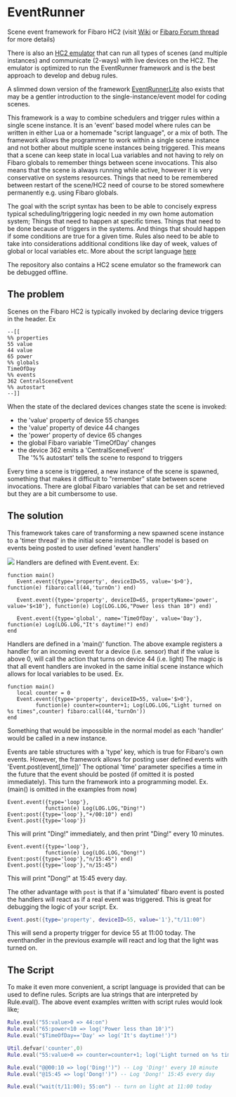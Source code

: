 # EventRunner
Scene event framework for Fibaro HC2 (visit [Wiki](../../wiki/Home) or [Fibaro Forum thread](https://forum.fibaro.com/topic/31180-tutorial-single-scene-instance-event-model/) for more details)

There is also an [HC2 emulator](https://forum.fibaro.com/topic/42835-hc2-scene-emulator/) that can run all types of scenes (and multiple instances) and communicate (2-ways) with live devices on the HC2. The emulator is optimized to run the EventRunner framework and is the best approach to develop and debug rules. 

A slimmed down version of the framework [EventRunnerLite](../../wiki/Lite) also exists that may be a gentler introduction to the single-instance/event model for coding scenes.

This framework is a way to combine schedulers and trigger rules within a single scene instance. It is an 'event' based model where rules can be written in either Lua or a homemade "script language", or a mix of both. The framework allows the programmer to work within a single scene instance and not bother about multiple scene instances being triggered. This means that a scene can keep state in local Lua variables and not having to rely on Fibaro globals to remember things between scene invocations. This also means that the scene is always running while active, however it is very conservative on systems resources. Things that need to be remembered between restart of the scene/HC2 need of course to be stored somewhere permanently e.g. using Fibaro globals.

The goal with the script syntax has been to be able to concisely express typical scheduling/triggering logic needed in my own home automation system; Things that need to happen at specific times. Things that need to be done because of triggers in the systems. And things that should happen if some conditions are true for a given time.
Rules also need to be able to take into considerations additional conditions like day of week, values of global or local variables etc. More about the script language [here](https://github.com/jangabrielsson/EventRunner/wiki/Script-expressions)

The repository also contains a HC2 scene emulator so the framework can be debugged offline.

## The problem
Scenes on the Fibaro HC2 is typically invoked by declaring device triggers in the header.
Ex
```
--[[
%% properties
55 value
44 value
65 power
%% globals
TimeOfDay
%% events
362 CentralSceneEvent
%% autostart
--]]
```
When the state of the declared devices changes state the scene is invoked:
* the 'value' property of device 55 changes
* the 'value' property of device 44 changes
* the 'power' property of device 65 changes
* the global Fibaro variable 'TimeOfDay' changes
* the device 362 emits a 'CentralSceneEvent'  
The '%% autostart' tells the scene to respond to triggers

Every time a scene is triggered, a new instance of the scene is spawned, something that makes it difficult to "remember" state between scene invocations. There are global Fibaro variables that can be set and retrieved but they are a bit cumbersome to use.

## The solution
This framework takes care of transforming a new spawned scene instance to a 'timer thread' in the initial scene instance. The model is based on events being posted to user defined 'event handlers'

![](https://github.com/jangabrielsson/EventRunner/blob/master/Events_101.png)
Handlers are defined with Event.event. Ex:
```
function main()
   Event.event({type='property', deviceID=55, value='$>0'}, function(e) fibaro:call(44,'turnOn') end)
   
   Event.event({type='property', deviceID=65, propertyName='power', value='$<10'}, function(e) Log(LOG.LOG,"Power less than 10") end)
   
   Event.event({type='global', name='TimeOfDay', value='Day'}, function(e) Log(LOG.LOG,"It's daytime!") end)
end
```
Handlers are defined in a 'main()' function. The above example registers a handler for an incoming event for a device (i.e. sensor) that if the value is above 0, will call the action that turns on device 44 (i.e. light) The magic is that all event handlers are invoked in the same initial scene instance which allows for local variables to be used. Ex.
```
function main()
   local counter = 0
   Event.event({type='property', deviceID=55, value='$>0'}, 
         function(e) counter=counter+1; Log(LOG.LOG,"Light turned on %s times",counter) fibaro:call(44,'turnOn'))
end
```
Something that would be impossible in the normal model as each 'handler' would be called in a new instance.

Events are table structures with a 'type' key, which is true for Fibaro's own events. However, the framework allows for posting user defined events with 'Event.post(event[,time])' The optional 'time' parameter specifies a time in the future that the event should be posted (if omitted it is posted immediately). This turn the framework into a programming model. Ex. (main() is omitted in the examples from now)
```
Event.event({type='loop'},
            function(e) Log(LOG.LOG,"Ding!") Event:post({type='loop'},"+/00:10") end)
Event.post({type='loop'})
```
This will print "Ding!" immediately, and then print "Ding!" every 10 minutes.  

```
Event.event({type='loop'},
            function(e) Log(LOG.LOG,"Dong!") Event:post({type='loop'},"n/15:45") end)
Event.post({type='loop'},"n/15:45")
```
This will print "Dong!" at 15:45 every day.  

The other advantage with `post` is that if a 'simulated' fibaro event is posted the handlers will react as if a real event was triggered. This is great for debugging the logic of your script. Ex.
```Lua
Event.post({type='property', deviceID=55, value='1'},"t/11:00")
```
This will send a property trigger for device 55 at 11:00 today. The eventhandler in the previous example will react and log that the light was turned on.   

## The Script
To make it even more convenient, a script language is provided that can be used to define rules. Scripts are lua strings that are interpreted by Rule.eval(). The above event examples written with script rules would look like;
```Lua
Rule.eval("55:value>0 => 44:on")
Rule.eval("65:power<10 => log('Power less than 10')")
Rule.eval("$TimeOfDay=='Day' => log('It's daytime!')")

Util.defvar('counter',0)
Rule.eval("55:value>0 => counter=counter+1; log('Light turned on %s times',counter); 44:on")

Rule.eval("@@00:10 => log('Ding!')") -- Log 'Ding!' every 10 minute
Rule.eval("@15:45 => log('Dong!')") -- Log 'Dong!' 15:45 every day

Rule.eval("wait(t/11:00); 55:on") -- turn on light at 11:00 today
```


